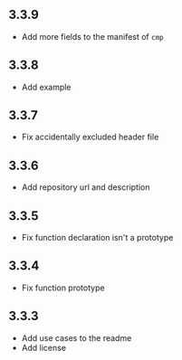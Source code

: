 ## 3.3.9

- Add more fields to the manifest of `cmp`

## 3.3.8

- Add example

## 3.3.7

- Fix accidentally excluded header file

## 3.3.6

- Add repository url and description

## 3.3.5

- Fix function declaration isn't a prototype

## 3.3.4

- Fix function prototype

## 3.3.3

- Add use cases to the readme
- Add license
